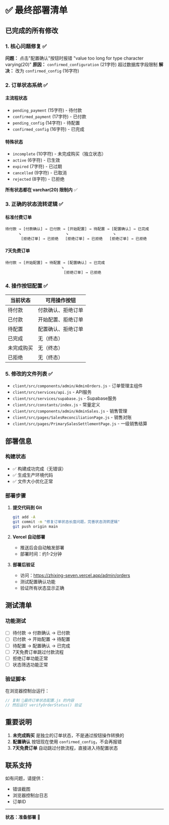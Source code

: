 # ✅ 最终部署清单

## 已完成的所有修改

### 1. 核心问题修复 ✅
**问题：** 点击"配置确认"按钮时报错 "value too long for type character varying(20)"
**原因：** `confirmed_configuration` (21字符) 超过数据库字段限制
**解决：** 改为 `confirmed_config` (16字符)

### 2. 订单状态系统 ✅

#### 主流程状态
- `pending_payment` (15字符) - 待付款
- `confirmed_payment` (17字符) - 已付款
- `pending_config` (14字符) - 待配置
- `confirmed_config` (16字符) - 已完成

#### 特殊状态
- `incomplete` (10字符) - 未完成购买（独立状态）
- `active` (6字符) - 已生效
- `expired` (7字符) - 已过期
- `cancelled` (9字符) - 已取消
- `rejected` (8字符) - 已拒绝

**所有状态都在 varchar(20) 限制内** ✅

### 3. 正确的状态流转逻辑 ✅

#### 标准付费订单
```
待付款 → [付款确认] → 已付款 → [开始配置] → 待配置 → [配置确认] → 已完成
      ↘                    ↘                    ↘
       [拒绝订单] → 已拒绝   [拒绝订单] → 已拒绝   [拒绝订单] → 已拒绝
```

#### 7天免费订单
```
待付款 → [开始配置] → 待配置 → [配置确认] → 已完成
                         ↘
                          [拒绝订单] → 已拒绝
```

### 4. 操作按钮配置 ✅

| 当前状态 | 可用操作按钮 |
|----------|-------------|
| 待付款 | 付款确认、拒绝订单 |
| 已付款 | 开始配置、拒绝订单 |
| 待配置 | 配置确认、拒绝订单 |
| 已完成 | 无（终态）|
| 未完成购买 | 无（终态）|
| 已拒绝 | 无（终态）|

### 5. 修改的文件列表 ✅
- `client/src/components/admin/AdminOrders.js` - 订单管理主组件
- `client/src/services/api.js` - API服务
- `client/src/services/supabase.js` - Supabase服务
- `client/src/constants/index.js` - 常量定义
- `client/src/components/admin/AdminSales.js` - 销售管理
- `client/src/pages/SalesReconciliationPage.js` - 销售对账
- `client/src/pages/PrimarySalesSettlementPage.js` - 一级销售结算

## 部署信息

### 构建状态
- ✅ 构建成功完成（无错误）
- ✅ 生成生产环境代码
- ✅ 文件大小优化正常

### 部署步骤
1. **提交代码到 Git**
   ```bash
   git add -A
   git commit -m "修复订单状态长度问题，完善状态流转逻辑"
   git push origin main
   ```

2. **Vercel 自动部署**
   - 推送后会自动触发部署
   - 部署时间：约1-2分钟

3. **部署后验证**
   - 访问：https://zhixing-seven.vercel.app/admin/orders
   - 测试配置确认功能
   - 验证所有状态显示正确

## 测试清单

### 功能测试
- [ ] 待付款 → 付款确认 → 已付款
- [ ] 已付款 → 开始配置 → 待配置
- [ ] 待配置 → 配置确认 → 已完成
- [ ] 7天免费订单跳过付款流程
- [ ] 拒绝订单功能正常
- [ ] 状态筛选功能正常

### 验证脚本
在浏览器控制台运行：
```javascript
// 复制 🚀最终订单状态配置.js 的内容
// 然后运行 verifyOrderStatus() 验证
```

## 重要说明

1. **未完成购买** 是独立的订单状态，不是通过按钮操作转换的
2. **配置确认** 按钮现在使用 `confirmed_config`，不会再报错
3. **7天免费订单** 自动跳过付款流程，直接进入待配置状态

## 联系支持
如有问题，请提供：
- 错误截图
- 浏览器控制台日志
- 订单ID

---
**状态：准备部署** 🚀
